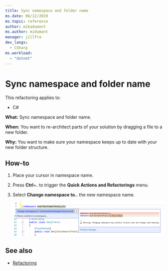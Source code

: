 ```yaml
---
title: Sync namespace and folder name
ms.date: 06/12/2019
ms.topic: reference
author: mikadumont
ms.author: midumont
manager: jillfra
dev_langs:
  - CSharp
ms.workload: 
  - "dotnet"
---
```

# Sync namespace and folder name

This refactoring applies to:

- C#

**What:** Sync namespace and folder name.

**When:** You want to re-architect parts of your solution by dragging a file to a new folder. 

**Why:** You want to make sure your namespace keeps up to date with your new folder structure.

## How-to

1. Place your cursor in namespace name.
2. Press **Ctrl**+**.** to trigger the **Quick Actions and Refactorings** menu.
3. Select **Change namespace to..** the new namespace name.

   ![Regex Completion IntelliSense](../media/sync-namespace-and-folder-name.png)

## See also

- [Refactoring](../refactoring-in-visual-studio.md)
